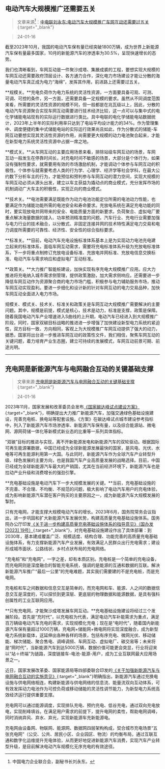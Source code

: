 ## 电动汽车大规模推广还需要五关

>文章来源[^1]：[中电联刘永东:电动汽车大规模推广车网互动还需要过五关](https://mp.weixin.qq.com/s/asLzjuCq4-HiwVbthAez1Q){:target="_blank"}

>24-01-16

[^1]:中国电力企业联合会，副秘书长刘永东。

截至2023年10月，我国的电动汽车保有量已经突破1800万辆，成为世界上新能源汽车保有量最多国家，10月的新能源汽车的渗透率为30.5%，呈现快速增长的态势。

我们也清晰看到，车网互动是一件聚沙成塔、集腋成裘的工程，要想实现大规模的车网互动还需要政府顶层设计、各方通力合作，深化电力市场建设才能让分散的海量电动汽车真正成为电力“海绵”，发挥其作用，前进路上还需要过五关。

**规模关。**充电负荷作为电力系统的灵活性资源，一方面要具备可观、可测、可调、可控的条件，另一方面，还需要具备一定规模的要求。虽然从不同调度范围来看，所需要的灵活性资源的规模不同，但一般都是在兆瓦级以上，因此，分散的电动汽车资源聚合实现车网互动需要进行技术经济比较，这一点可以与集中式的电化学储能电站现有的实际运行数据进行类比。具中电联的电化学储能电站数据统计，2023年上半年的实际利用率只达到了电站平均设计能力的34%。作为管理集中、调度便捷的集中式储能电站的实际运行效果尚且如此，作为分散式的储能-车网互动要想实现其灵活性资源的作用，尚需要更大规模的动力电池聚合起来，才能在新型电力系统灵活性资源中占据一席之地。

**模式关。**从车网互动的主要应用场景来看，排除站级车网互动的场景，车网互动一般发生在停靠时间长，对充电时间不敏感的场景，大部分是个体行为，如果没有强制性要求，就需要用有效的市场激励机制，才能调动个体参与车网互动的积极性。个体参与就需要考虑人类的行为学、心理学、经济学等社会学科，在最大公约数下分析车主的行为，才能预估和预判参与车网互动的潜力空间，实现大规模的车网互动必须从源头出发，建立以车主获益为撬动点的商业模式，充分发挥市场的机制调动广大车主的积极性，实现正向的商业模式。

**技术关。**电池需要满足既能作为动力电池功能定位所需的电池动力性能，也要满足作为储能功能所需的电池安全和寿命要求。充放电系统在满足充电功能的同时，要实现放电并网带来的安全、电能质量方面的新要求。负荷聚合、虚拟电厂要重点解决海量数据的接入、功率预测精准度的问题。汽车行业、充电行业需要加强与电力行业的技术融合，以分散式、非固定连接并网的技术特性满足电力交易和电力调度所需要的可靠性、经济性、安全性的综合指标要求。

**标准关。**目前，电动汽车充电设施标准体系基本上是为实现动力电池充电建立起来的标准体系，面临车网互动需求，需要将充电标准体系升级为充放电标准体系，下一步将重点制修订充放电设备标准、充放电并网标准、充放电信息交换标准、电动汽车与需求响应和虚拟电厂互动标准。

**政策关。**大力推广智能桩建设，加快实现有序充电大规模推广应用。应大力推进将充电纳入城市需求侧管理，提供政策激励，加大需求侧响应。还需要进一步降低车网互动作为资源聚合商的电力市场门槛，积极参与电力辅助服务市场，推动车网互动实现盈利。要进一步细化和设计新的针对车网互动的电力交易品种，加快车网互动全面进入电力市场。

规模关、模式关、技术关、标准关和政策关是车网互动大规模推广需要解决的主要问题。其中，规模是前提，模式是核心，技术是动力，标准是支撑，政策是保障。随着我国电动汽车产业增速进入S曲线的上升期，电动汽车已经进入到大规模推广阶段，同时，国家双碳目标战略的推进进一步增强了加快建设新型电力系统的紧迫性，双方目标一致、方向相同，客观上为大规模推广车网互动提供了强大的动力，据悉，国家将出台进一步推进车网互动的政策性文件，我们相信，聚焦车网互动的关键问题，着力培育产业生态圈，建立可持续的发展模式，车网互动前景可期、前途光明。

---

## 充电网是新能源汽车与电网融合互动的关键基础支撑

>文章来源:[充电网是新能源汽车与电网融合互动的关键基础支撑](http://www.news.cn/auto/20240103/f8776892466f4a39b7737874e094a983/c.html){:target="_blank"}

>24-01-16

2023年11月，国家发展和改革委员会发布[《国家碳达峰试点建设方案》](https://www.ndrc.gov.cn/xwdt/tzgg/202311/t20231106_1361806.html){:target="_blank"}，明确提出大力推广新能源汽车，加强交通绿色基础设施建设，完善充电桩、换电站等配套设施。《方案》在碳达峰试点城市建设参考指标中，列入了新能源汽车市场渗透率、新能源汽车保有量，以及综合能源站、微电网、源网荷储一体化等新模式新业态的比重等一系列具体指标。

“双碳”目标的推进与实现，离不开新能源发电和新能源汽车的双轮驱动。根据国际可再生能源署数据，中国已经成为全球新能源发展最快的国家，是风电、光伏、水电等可再生能源利用第一大国。与此同时，新能源汽车作为全球汽车产业转型升级、绿色发展的主要方向，也是我国汽车产业高质量发展的战略选择。目前，中国已经成为全球新能源汽车最大的产销国，尤其在当前经济环境下，新能源汽车也是拉动产业升级和消费增长的强劲引擎。

**充电基础设施是电动汽车下一步大规模发展的关键。**当前，充电基础设施的不完善、不合理、不均衡、不规范的问题，极大影响了电动汽车用户的充电体验，成为影响新能源汽车潜在客户购买的主要原因之一，成为新能源汽车大规模发展的掣肘。

只有充电网，才能支撑大规模电动汽车的增长。2023年6月，国务院常务会议指出，进一步巩固和扩大新能源汽车发展优势，构建高质量充电基础设施体系。国务院办公厅印发[《关于进一步构建高质量充电基础设施体系的指导意见》（国办发[2023] 19号）](https://www.gov.cn/zhengce/content/202306/content_6887167.htm){:target="_blank"}，对充电基础设施建设作出了具体部署：到2030年，基本建成覆盖广泛、规模适度、结构合理、功能完善的高质量充电基础设施体系，有力支撑新能源汽车产业发展，有效满足人民群众出行充电需求；建设形成城市面状、公路线状、乡村点状布局的充电网络。

“充电桩”和“充电网”，一字之差，却有本质区别。充电桩是一个简单的充电设备，而充电网则是深度融合的智能充电系统，强调的是能源的互通和数据的互联。解决新能源汽车推广“最后一公里”的充电难题，其实我们需要建的不是充电桩，而是充电网。

充电桩和车之间数据和信息交互是简单的，而充电网和车、能源、人之间的数据信息交互是深度的，可以探侦到更深层、更底层的物理数据和能源数据，是具有强科创属性的工业互联网应用。

**只有充电网，才能聚沙成塔发展车网互动。**充电基础设施建设将经过三个发展阶段。首先是“充时代”，以充电桩为代表，满足电动汽车补能需求为重点，满足百万辆级电动汽车充电的需求，实现规模化充电；现在是“电时代”，随着国内新能源汽车保有量超过1000万辆，充电网+储能网+微电网将实现深度融合，成为新型电力系统新载体，这延伸出各种各样的场景，包括有序充电、微网光伏、移动储能、梯次储能、聚合售电、调峰调频、车网互动、虚拟电厂、碳交易等；未来将是“网时代”，当新能源汽车到达5000万辆，数据价值可能更会突显，行业将迎来以“站＋终端”为链路，深度链接车-电池-能源-用户，成为工业互联网最大应用场景之一。

近日，国家发展改革委、国家能源局等四部委联合印发的[《关于加强新能源汽车与电网融合互动的实施意见》](https://www.ndrc.gov.cn/xxgk/zcfb/tz/202401/t20240104_1363096.html){:target="_blank"}明确指出，新能源汽车通过充换电设施与供电网络相连，构建新能源与供电网络的信息流、能量流双向互动体系，可有效发挥动力电池作为可控负荷或移动储能的灵活性调节能力，为新型电力系统高效经济运行提供重要支撑。

充电网可以通过能源调度，实现排队充电、预约充电、低谷充电，通过双向充电放电，实现削峰填谷。在满足用户需求的前提下，提升电网的柔性，帮助电网调峰，同时消纳弃风、弃水、弃光，实现新能源车充新能源电。

充电网由设备网、物联网、能源网、数据网四层架构构成，契合城市充电场景“五张充电网”（公交、公共、居民小区、企业园区、物流）的均衡布局，通过互联互通和数字化运维提升充电体验，从而更好地促进新能源汽车消费，实现汽车产业转型升级，是目前解决电动汽车规模化无序充电的有效途径。

